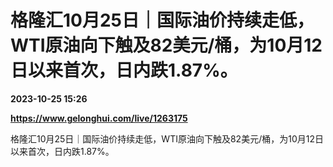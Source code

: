 # 格隆汇10月25日｜国际油价持续走低，WTI原油向下触及82美元/桶，为10月12日以来首次，日内跌1.87%。

**2023-10-25 15:26**

**https://www.gelonghui.com/live/1263175**

格隆汇10月25日｜国际油价持续走低，WTI原油向下触及82美元/桶，为10月12日以来首次，日内跌1.87%。
